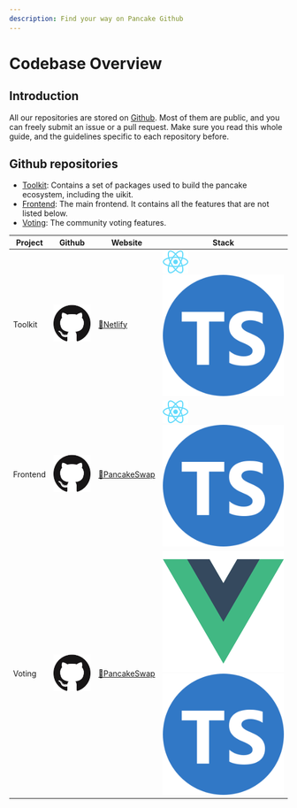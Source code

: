 ```yaml
---
description: Find your way on Pancake Github
---
```


# Codebase Overview

## Introduction

All our repositories are stored on [Github](https://github.com/pancakeswap). Most of them are public, and you can freely submit an issue or a pull request. Make sure you read this whole guide, and the guidelines specific to each repository before.

## Github repositories

* [Toolkit](https://github.com/pancakeswap/pancake-toolkit): Contains a set of packages used to build the pancake ecosystem, including the uikit.
* [Frontend](https://github.com/pancakeswap/pancake-frontend): The main frontend. It contains all the features that are not listed below.
* [Voting](https://github.com/pancakeswap/snapshot-front): The community voting features.

| Project  | Github                                                                                                   | Website                                             | Stack                                                                                   |
| -------- | -------------------------------------------------------------------------------------------------------- | --------------------------------------------------- | --------------------------------------------------------------------------------------- |
| Toolkit  | [![](../../.gitbook/assets/github-mark-120px-plus.png)](https://github.com/pancakeswap/pancake-toolkit)  | [🔗Netlify](https://pancakeswap-uikit.netlify.app)  | ![](../../.gitbook/assets/download.svg)![](../../.gitbook/assets/ts-logo-round-128.svg) |
| Frontend | [![](../../.gitbook/assets/github-mark-120px-plus.png)](https://github.com/pancakeswap/pancake-frontend) | [🔗PancakeSwap](https://pancakeswap.finance)        | ![](../../.gitbook/assets/download.svg)![](../../.gitbook/assets/ts-logo-round-128.svg) |
| Voting   | [![](../../.gitbook/assets/github-mark-120px-plus.png)](https://github.com/pancakeswap/snapshot-front)   | [🔗PancakeSwap](https://voting.pancakeswap.finance) | ![](../../.gitbook/assets/logo.png) ![](../../.gitbook/assets/ts-logo-round-128.svg)    |

